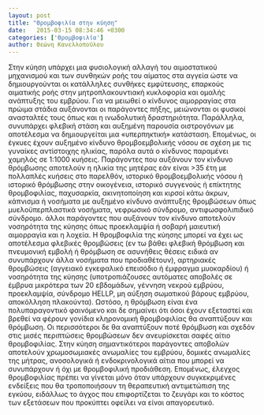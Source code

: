 ```yaml
---
layout: post
title: "Θρομβοφιλία στην κύηση"
date:   2015-03-15 08:34:46 +0300
categories: ['Θρομβοφιλία']
author: Θεώνη Κανελλοπούλου
---
```


Στην κύηση υπάρχει μια φυσιολογική αλλαγή του αιμοστατικού μηχανισμού και των συνθηκών ροής του αίματος στα αγγεία ώστε να δημιουργούνται οι κατάλληλες συνθήκες εμφύτευσης, επαρκούς αιματικής ροής στην μητροπλακουντιακή κυκλοφορία και ομαλής ανάπτυξης του εμβρύου. Για να μειωθεί ο κίνδυνος αιμορραγίας στα πρώιμα στάδια αυξάνονται οι παράγοντες πήξης, μειώνονται οι φυσικοί ανασταλτές τους όπως και η ινωδολυτική δραστηριότητα. Παράλληλα, συνυπάρχει φλεβική στάση και αυξημένη παρουσία οιστρογόνων με αποτέλεσμα να δημιουργείται μια «υπερπηκτική» κατάσταση. Επομένως, οι έγκυες έχουν αυξημένο κίνδυνο θρομβοεμβολικής νόσου σε σχέση με τις γυναίκες αντίστοιχης ηλικίας, παρόλα αυτά ο κίνδυνος παραμένει χαμηλός σε 1:1000 κυήσεις. Παράγοντες που αυξάνουν τον κίνδυνο θρόμβωσης αποτελούν η ηλικία της μητέρας εάν είναι \>35 έτη με πολλαπλές κυήσεις στο παρελθόν, ιστορικό θρομβοεμβολικής νόσου ή ιστορικό θρόμβωσης στην οικογένεια, ιστορικό συγγενούς ή επίκτητης θρομβοφιλίας, παχυσαρκία, ακινητοποίηση και κιρσοί κάτω άκρων, κάπνισμα ή νοσήματα με αυξημένο κίνδυνο ανάπτυξης θρομβώσεων όπως μυελοϋπερπλαστικά νοσήματα, νεφρωσικό σύνδρομο, αντιφωσφολιπιδικό σύνδρομο. άλλοι παράγοντες που αυξάνουν τον κίνδυνο αποτελούν νοσηρότητα της κύησης όπως προεκλαμψία ή σοβαρή μαιευτική αιμορραγία και η λοχεία. Η θρομβοφιλία της κύησης μπορεί να έχει ως αποτέλεσμα φλεβικές θρομβώσεις (εν τω βάθει φλεβική θρόμβωση και πνευμονική εμβολή ή θρόμβωση σε ασυνήθεις θέσεις ειδικά αν συνυπάρχουν άλλα νοσήματα που προδιαθέτουν), αρτηριακές θρομβώσεις (αγγειακό εγκεφαλικό επεισόδιο ή έμφραγμα μυοκαρδίου) ή νοσηρότητα της κύησης (υποτροπιάζουσες αυτόματες αποβολές σε έμβρυα μικρότερα των 20 εβδομάδων, γέννηση νεκρού εμβρύου, προεκλαμψία, σύνδρομο HELLP, μη αύξηση σωματικού βάρους εμβρύου, αποκόλληση πλακούντα). Ωστόσο, η θρόμβωση είναι ένα πολυπαραγοντικό φαινόμενο και δε σημαίνει ότι όσοι έχουν εξεταστεί και βρεθεί να φέρουν γονίδια κληρονομική θρομβοφιλίας θα αναπτύξουν και θρόμβωση. Οι περισσότεροι δε θα αναπτύξουν ποτέ θρόμβωση και σχεδόν στις μισές περιπτώσεις θρομβώσεων δεν ανευρίσκεται σαφές αίτιο θρομβοφιλίας. Στην κύηση σημαντικότεροι παράγοντες αποβολών αποτελούν χρωμοσωμιακές ανωμαλίες του εμβρύου, δομικές ανωμαλίες της μήτρας, ανοσολογικά ή ενδοκρινολογικά αίτια που μπορεί να συνυπάρχουν ή όχι με θρομβοφιλική προδιάθεση. Επομένως, έλεγχος θρομβοφιλίας πρέπει να γίνεται μόνο όταν υπάρχουν συγκεκριμένες ενδείξεις που θα τροποποιήσουν τη θεραπευτική αντιμετώπιση της εγκύου, ειδάλλως το άγχος που επιφορτίζεται το ζευγάρι και το κόστος των εξετάσεων που προκύπτει οφείλει να είναι απαγορευτικό.
<!--break-->

